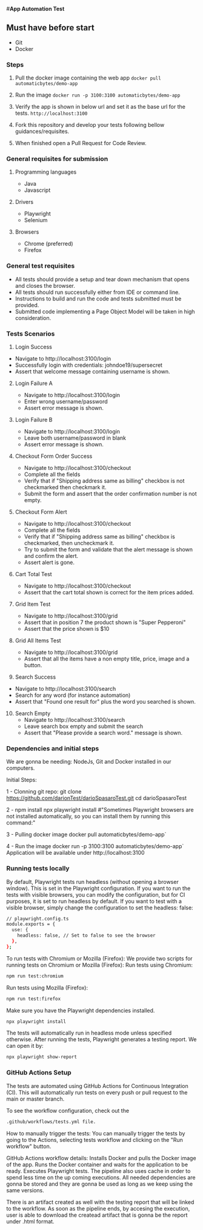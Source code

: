 #**App Automation Test**

## Must have before start

- Git
- Docker

### Steps

1. Pull the docker image containing the web app
`docker pull automaticbytes/demo-app`

2. Run the image
`docker run -p 3100:3100 automaticbytes/demo-app`

3. Verify the app is shown in below url and set it as the base url for the tests.
`http://localhost:3100`

4. Fork this repository and develop your tests following bellow guidances/requisites.

5. When finished open a Pull Request for Code Review.

### General requisites for submission

1. Programming languages
   - Java
   - Javascript

2. Drivers
   - Playwright
   - Selenium

3. Browsers
	- Chrome (preferred)
	- Firefox

### General test requisites
- All tests should provide a setup and tear down mechanism that opens and closes the browser.
- All tests should run successfully either from IDE or command line.
- Instructions to build and run the code and tests submitted must be provided.
- Submitted code implementing a Page Object Model will be taken in high consideration.

### Tests Scenarios
1.  Login Success
   - Navigate to http://localhost:3100/login
   - Successfully login with credentials: johndoe19/supersecret
   - Assert that welcome message containing username is shown.

2. Login Failure A
   - Navigate to http://localhost:3100/login
   - Enter wrong username/password
   - Assert error message is shown.

3. Login Failure B
   - Navigate to http://localhost:3100/login
   - Leave both username/password in blank
   - Assert error message is shown.

4. Checkout Form Order Success
   - Navigate to http://localhost:3100/checkout
   - Complete all the fields
   - Verify that if "Shipping address same as billing" checkbox is not checkmarked then checkmark it.
   - Submit the form and assert that the order confirmation number is not empty.

5. Checkout Form Alert
   - Navigate to http://localhost:3100/checkout
   - Complete all the fields
   - Verify that if "Shipping address same as billing" checkbox is checkmarked, then uncheckmark it.
   - Try to submit the form and validate that the alert message is shown and confirm the alert.
   - Assert alert is gone.

6. Cart Total Test
    - Navigate to http://localhost:3100/checkout
	- Assert that the cart total shown is correct for the item prices added.

7. Grid Item Test
    - Navigate to http://localhost:3100/grid
    - Assert that in position 7 the product shown is "Super Pepperoni"
	- Assert that the price shown is $10
	
8. Grid All Items Test	
	- Navigate to http://localhost:3100/grid
	- Assert that all the items have a non empty title, price, image and a button.

9. Search Success
  - Navigate to http://localhost:3100/search
  - Search for any word (for instance automation)
  - Assert that "Found one result for" plus the word you searched is shown.

10. Search Empty
	- Navigate to http://localhost:3100/search
	- Leave search box empty and submit the search
	- Assert that "Please provide a search word." message is shown.


### Dependencies and initial steps
We are gonna be needing:
NodeJs, Git and Docker installed in our computers.

Initial Steps:

1 - Clonning git repo:
git clone https://github.com/darionTest/darioSpasaroTest.git
cd darioSpasaroTest

2 - npm install
npx playwright install #"Sometimes Playwright browsers are not installed automatically, so you can install them by running this command:"

3 - Pulling docker image
docker pull automaticbytes/demo-app`

4 - Run the image
docker run -p 3100:3100 automaticbytes/demo-app`
Application will be available under http://localhost:3100


### Running tests locally
By default, Playwright tests run headless (without opening a browser window). This is set in the Playwright configuration. If you want to run the tests with visible browsers, you can modify the configuration, but for CI purposes, it is set to run headless by default.
If you want to test with a visible browser, simply change the configuration to set the headless: false:

```sh
// playwright.config.ts
module.exports = {
  use: {
    headless: false, // Set to false to see the browser
  },
};
```

To run tests with Chromium or Mozilla (Firefox):
We provide two scripts for running tests on Chromium or Mozilla (Firefox):
Run tests using Chromium:
```sh
npm run test:chromium
```

Run tests using Mozilla (Firefox):
```sh
npm run test:firefox
```

Make sure you have the Playwright dependencies installed.
```sh
npx playwright install
```
The tests will automatically run in headless mode unless specified otherwise.
After running the tests, Playwright generates a testing report. 
We can open it by:
```sh
npx playwright show-report
```

### GitHub Actions Setup
The tests are automated using GitHub Actions for Continuous Integration (CI). This will automatically run tests on every push or pull request to the main or master branch.

To see the workflow configuration, check out the 
```sh
.github/workflows/tests.yml file.
```

How to manually trigger the tests:
You can manually trigger the tests by going to the Actions, selecting tests workflow and clicking on the "Run workflow" button.

GitHub Actions workflow details:
Installs Docker and pulls the Docker image of the app.
Runs the Docker container and waits for the application to be ready.
Executes Playwright tests.
The pipeline also uses cache in order to spend less time on the up coming executions. All needed dependencies are gonna be stored
and they are gonna be used as long as we keep using the same versions.

There is an artifact created as well with the testing report that will be linked to the workflow.
As soon as the pipeline ends, by accesing the execution, user is able to download the createad artifact 
that is gonna be the report under .html format.
